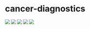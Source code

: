 # cancer-diagnostics
![](https://img.shields.io/badge/Deeplearning4J%20Core-1.0.0_beta4-blue)
![](https://img.shields.io/badge/Deeplearning4J%20Zoo-1.0.0_beta4-yellow)
![](https://img.shields.io/badge/Deeplearning4J%20UI-1.0.0_beta4-orange)
![](https://img.shields.io/badge/Java-1.8-green)
![](https://img.shields.io/badge/Maven-4.0.0-brightgreen)
